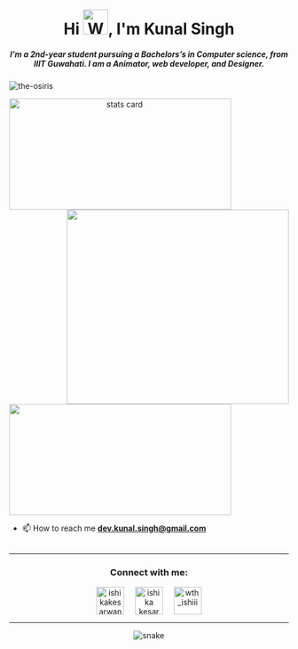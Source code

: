 <h1 align="center">Hi <img src="https://raw.githubusercontent.com/nixin72/nixin72/master/wave.gif" 
         alt="Waving hand animated gif"
         height="45"
         width="45"/>, I'm Kunal Singh</h1>
<h5 align="center">
I’m a 2nd-year student pursuing a Bachelors’s in Computer science, from IIIT Guwahati. I am a Animator, web developer, and Designer. 
</h5>
<p align="left"> <img src="https://komarev.com/ghpvc/?username=the-osiris&label=Profile%20views&color=0e75b6&style=flat" alt="the-osiris" /> </p>
<p>
<a align= "center" href="https://github.com/KunalSingh14">
<img alt= "stats card" height="200px" width="400" src="https://github-readme-streak-stats.herokuapp.com/?user=the-osiris&theme=radical">
<img align="right" height="350" width="400" src="https://cdn.dribbble.com/users/2238041/screenshots/4763918/working.gif" /> </a>
</p>
<img height="200px" width="400" src="https://github-readme-stats.vercel.app/api?username=the-osiris&count_private=true&theme=radical&show_icons=true" />


- 📫 How to reach me **dev.kunal.singh@gmail.com**
<br><br>
<hr>

<h3 align="center">Connect with me:</h3>
<p align="center">
<a href="https://twitter.com/KunalSi03689127" target="blank"><img align="center" src="https://img.icons8.com/cute-clipart/64/000000/twitter.png" alt="ishikakesarwan4" height="50" width="50" /></a> &nbsp;&nbsp;&nbsp;
<a href="https://www.linkedin.com/in/kunal-singh-1704601b5/" target="blank"><img align="center" src="https://img.icons8.com/cute-clipart/64/000000/linkedin.png" alt="ishika kesarwani" height="50" width="50" /></a>&nbsp;&nbsp;&nbsp;&nbsp;
<a href="https://instagram.com/hated_kunal" target="blank"><img align="center" src="https://img.icons8.com/cute-clipart/64/000000/instagram-new.png" alt="wth_ishiii" height="50" width="50" /></a>
</p>

<hr>

<p align="center">
  <img src="https://github.com/ishikkkkaaaa/ishikkkkaaaa/raw/output/github-contribution-grid-snake.svg" alt="snake"></center>
</p>
